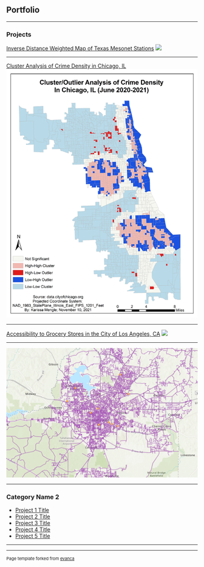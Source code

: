 ## Portfolio

---

### Projects 

[Inverse Distance Weighted Map of Texas Mesonet Stations](/sample_page)
<img src="images/idw_map_new.jpg?raw=true"/>

---
[Cluster Analysis of Crime Density in Chicago, IL](/pdf/sample_presentation.pdf)
<img src="images/moran_map.jpg?raw=true"/>

---
[Accessibility to Grocery Stores in the City of Los Angeles, CA](/pdf/mengle_term_project_report.pdf)
<img src="images/dummy_thumbnail.jpg?raw=true"/>

---
[![Road, Junction, and Store Data](images/data.PNG)](https://arcg.is/1O4P8P0 (Links to an external site.))

---

### Category Name 2

- [Project 1 Title](http://example.com/)
- [Project 2 Title](http://example.com/)
- [Project 3 Title](http://example.com/)
- [Project 4 Title](http://example.com/)
- [Project 5 Title](http://example.com/)

---




---
<p style="font-size:11px">Page template forked from <a href="https://github.com/evanca/quick-portfolio">evanca</a></p>
<!-- Remove above link if you don't want to attibute -->
